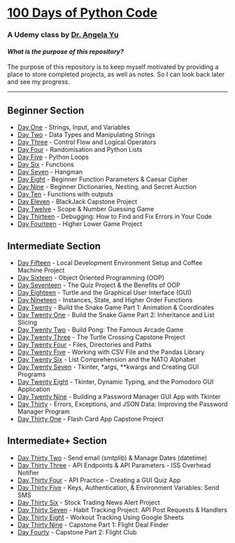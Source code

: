 # [100 Days of Python Code](https://www.udemy.com/course/100-days-of-code)
### A Udemy class by [Dr. Angela Yu](https://www.udemy.com/user/4b4368a3-b5c8-4529-aa65-2056ec31f37e/)

#### *What is the purpose of this repository?*

The purpose of this repository is to keep myself motivated by providing a place to store completed projects, as well as notes. So I can look back later and see my progress.

---
## Beginner Section
- [Day One](https://github.com/TroyCaywood/Python/blob/main/100%20Days%20of%20Code/Days/Day-1.md) - Strings, Input, and Variables
- [Day Two](https://github.com/TroyCaywood/Python/blob/main/100%20Days%20of%20Code/Days/Day-2.md) - Data Types and Manipulating Strings
- [Day Three](https://github.com/TroyCaywood/Python/blob/main/100%20Days%20of%20Code/Days/Day-3.md) - Control Flow and Logical Operators
- [Day Four](https://github.com/TroyCaywood/Python/blob/main/100%20Days%20of%20Code/Days/Day-4.md) - Randomisation and Python Lists
- [Day Five](https://github.com/TroyCaywood/Python/blob/main/100%20Days%20of%20Code/Days/Day-5.md) - Python Loops
- [Day Six](https://github.com/TroyCaywood/Python/blob/main/100%20Days%20of%20Code/Days/Day-6.md) - Functions
- [Day Seven](https://github.com/TroyCaywood/Python/blob/main/100%20Days%20of%20Code/Days/Day-7.md) - Hangman
- [Day Eight](https://github.com/TroyCaywood/Python/blob/main/100%20Days%20of%20Code/Days/Day-8.md) - Beginner Function Parameters & Caesar Cipher
- [Day Nine](https://github.com/TroyCaywood/Python/blob/main/100%20Days%20of%20Code/Days/Day-9.md) - Beginner Dictionaries, Nesting, and Secret Auction
- [Day Ten](https://github.com/TroyCaywood/Python/blob/main/100%20Days%20of%20Code/Days/Day-10.md) - Functions with outputs
- [Day Eleven](https://github.com/TroyCaywood/Python/blob/main/100%20Days%20of%20Code/Days/Day-11.md) - BlackJack Capstone Project
- [Day Twelve](https://github.com/TroyCaywood/Python/blob/main/100%20Days%20of%20Code/Days/Day-12.md) - Scope & Number Guessing Game
- [Day Thirteen](https://github.com/TroyCaywood/Python/blob/main/100%20Days%20of%20Code/Days/Day-13.md) - Debugging: How to Find and Fix Errors in Your Code
- [Day Fourteen](https://github.com/TroyCaywood/Python/blob/main/100%20Days%20of%20Code/Days/Day-14.md) - Higher Lower Game Project

## Intermediate Section
- [Day Fifteen](https://github.com/TroyCaywood/Python/blob/main/100%20Days%20of%20Code/Days/Day-15.md) - Local Development Environment Setup and Coffee Machine Project
- [Day Sixteen](https://github.com/TroyCaywood/Python/blob/main/100%20Days%20of%20Code/Days/Day-16.md) - Object Oriented Programming (OOP)
- [Day Seventeen](https://github.com/TroyCaywood/Python/blob/main/100%20Days%20of%20Code/Days/Day-17.md) - The Quiz Project & the Benefits of OOP
- [Day Eighteen](https://github.com/TroyCaywood/Python/blob/main/100%20Days%20of%20Code/Days/Day-18.md) - Turtle and the Graphical User Interface (GUI)
- [Day Nineteen](https://github.com/TroyCaywood/Python/blob/main/100%20Days%20of%20Code/Days/Day-19.md) - Instances, State, and Higher Order Functions
- [Day Twenty](https://github.com/TroyCaywood/Python/blob/main/100%20Days%20of%20Code/Days/Day-20.md) - Build the Snake Game Part 1: Animation & Coordinates
- [Day Twenty One](https://github.com/TroyCaywood/Python/blob/main/100%20Days%20of%20Code/Days/Day-21.md) - Build the Snake Game Part 2: Inheritance and List Slicing
- [Day Twenty Two](https://github.com/TroyCaywood/Python/blob/main/100%20Days%20of%20Code/Days/Day-22.md) - Build Pong: The Famous Arcade Game
- [Day Twenty Three](https://github.com/TroyCaywood/Python/blob/main/100%20Days%20of%20Code/Days/Day-23.md) - The Turtle Crossing Capstone Project
- [Day Twenty Four](https://github.com/TroyCaywood/Python/blob/main/100%20Days%20of%20Code/Days/Day-24.md) - Files, Directories and Paths
- [Day Twenty Five](https://github.com/TroyCaywood/Python/blob/main/100%20Days%20of%20Code/Days/Day-25.md) - Working with CSV File and the Pandas Library
- [Day Twenty Six](https://github.com/TroyCaywood/Python/blob/main/100%20Days%20of%20Code/Days/Day-26.md) - List Comprehension and the NATO Alphabet
- [Day Twenty Seven](https://github.com/TroyCaywood/Python/blob/main/100%20Days%20of%20Code/Days/Day-27.md) - Tkinter, *args, **kwargs and Creating GUI Programs
- [Day Twenty Eight](https://github.com/TroyCaywood/Python/blob/main/100%20Days%20of%20Code/Days/Day-28.md) - Tkinter, Dynamic Typing, and the Pomodoro GUI Application
- [Day Twenty Nine](https://github.com/TroyCaywood/Python/blob/main/100%20Days%20of%20Code/Days/Day-29.md) - Building a Password Manager GUI App with Tkinter
- [Day Thirty](https://github.com/TroyCaywood/Python/blob/main/100%20Days%20of%20Code/Days/Day-30.md) - Errors, Exceptions, and JSON Data: Improving the Password Manager Program
- [Day Thirty One](https://github.com/TroyCaywood/Python/blob/main/100%20Days%20of%20Code/Days/Day-31.md) - Flash Card App Capstone Project

## Intermediate+ Section
- [Day Thirty Two](https://github.com/TroyCaywood/Python/blob/main/100%20Days%20of%20Code/Days/Day-32.md) - Send email (smtplib) & Manage Dates (datetime)
- [Day Thirty Three](https://github.com/TroyCaywood/Python/blob/main/100%20Days%20of%20Code/Days/Day-33.md) - API Endpoints & API Parameters - ISS Overhead Notifier
- [Day Thirty Four](https://github.com/TroyCaywood/Python/blob/main/100%20Days%20of%20Code/Days/Day-34.md) - API Practice - Creating a GUI Quiz App
- [Day Thirty Five](https://github.com/TroyCaywood/Python/blob/main/100%20Days%20of%20Code/Days/Day-35.md) - Keys, Authentication, & Environment Variables: Send SMS
- [Day Thirty Six](https://github.com/TroyCaywood/Python/blob/main/100%20Days%20of%20Code/Days/Day-36.md) - Stock Trading News Alert Project
- [Day Thirty Seven](https://github.com/TroyCaywood/Python/blob/main/100%20Days%20of%20Code/Days/Day-37.md) - Habit Tracking Project: API Post Requests & Handlers
- [Day Thirty Eight](https://github.com/TroyCaywood/Python/blob/main/100%20Days%20of%20Code/Days/Day-38.md) - Workout Tracking Using Google Sheets
- [Day Thirty Nine](https://github.com/TroyCaywood/Python/blob/main/100%20Days%20of%20Code/Days/Day-39.md) - Capstone Part 1: Flight Deal Finder
- [Day Fourty](https://github.com/TroyCaywood/Python/blob/main/100%20Days%20of%20Code/Days/Day-40.md) - Capstone Part 2: Flight Club
